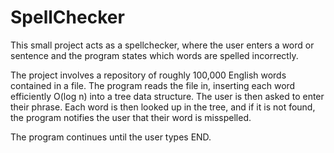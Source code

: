 # SpellChecker
This small project acts as a spellchecker, where the user enters a word or sentence and the program states which words are spelled incorrectly. 

The project involves a repository of roughly 100,000 English words contained in a file. The program reads the file in, inserting each word efficiently O(log n) into a tree data structure. The user is then asked to enter their phrase. Each word is then looked up in the tree, and if it is not found, the program notifies the user that their word is misspelled.

The program continues until the user types END.
